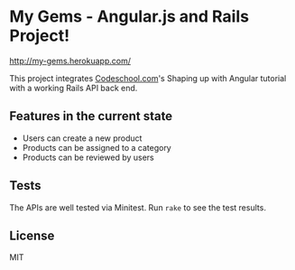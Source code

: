 # My Gems - Angular.js and Rails Project!

http://my-gems.herokuapp.com/

This project integrates [Codeschool.com](http://codeschool.com)'s Shaping up with Angular tutorial with a working Rails API back end.

## Features in the current state

- Users can create a new product
- Products can be assigned to a category
- Products can be reviewed by users

## Tests

The APIs are well tested via Minitest. Run `rake` to see the test results.

## License

MIT
